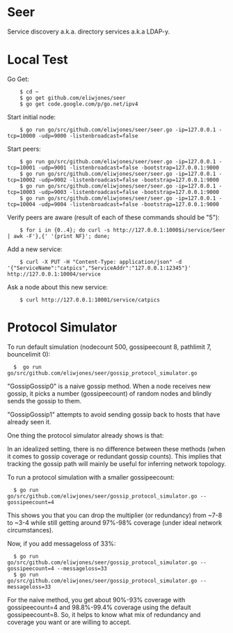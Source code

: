 # Seer

Service discovery a.k.a. directory services a.k.a LDAP-y.

# Local Test

Go Get:
```
	$ cd ~
	$ go get github.com/eliwjones/seer
	$ go get code.google.com/p/go.net/ipv4
```

Start initial node:

```
	$ go run go/src/github.com/eliwjones/seer/seer.go -ip=127.0.0.1 -tcp=10000 -udp=9000 -listenbroadcast=false
```

Start peers:

```
	$ go run go/src/github.com/eliwjones/seer/seer.go -ip=127.0.0.1 -tcp=10001 -udp=9001 -listenbroadcast=false -bootstrap=127.0.0.1:9000
	$ go run go/src/github.com/eliwjones/seer/seer.go -ip=127.0.0.1 -tcp=10002 -udp=9002 -listenbroadcast=false -bootstrap=127.0.0.1:9000
	$ go run go/src/github.com/eliwjones/seer/seer.go -ip=127.0.0.1 -tcp=10003 -udp=9003 -listenbroadcast=false -bootstrap=127.0.0.1:9000
	$ go run go/src/github.com/eliwjones/seer/seer.go -ip=127.0.0.1 -tcp=10004 -udp=9004 -listenbroadcast=false -bootstrap=127.0.0.1:9000
```

Verify peers are aware (result of each of these commands should be "5"):
```
	$ for i in {0..4}; do curl -s http://127.0.0.1:1000$i/service/Seer | awk -F'},{' '{print NF}'; done;
```

Add a new service:
```
	$ curl -X PUT -H "Content-Type: application/json" -d '{"ServiceName":"catpics","ServiceAddr":"127.0.0.1:12345"}' http://127.0.0.1:10004/service
```

Ask a node about this new service:
```
	$ curl http://127.0.0.1:10001/service/catpics
```

# Protocol Simulator

To run default simulation (nodecount 500, gossipeecount 8, pathlimit 7, bouncelimit 0):
```
  $  go run go/src/github.com/eliwjones/seer/gossip_protocol_simulator.go
```

"GossipGossip0" is a naive gossip method.  When a node receives new gossip, it picks a number (gossipeecount) of random nodes and blindly sends the gossip to them.

"GossipGossip1" attempts to avoid sending gossip back to hosts that have already seen it.

One thing the protocol simulator already shows is that:

In an idealized setting, there is no difference between these methods (when it comes to gossip coverage or redundant gossip counts).  This implies that tracking the gossip path will mainly be useful for inferring network topology.


To run a protocol simulation with a smaller gossipeecount:
```
  $ go run go/src/github.com/eliwjones/seer/gossip_protocol_simulator.go --gossipeecount=4
```

This shows you that you can drop the multiplier (or redundancy) from ~7-8 to ~3-4 while still getting around 97%-98% coverage (under ideal network circumstances).


Now, if you add messageloss of 33%:
```
  $ go run go/src/github.com/eliwjones/seer/gossip_protocol_simulator.go --gossipeecount=4 --messageloss=33
  $ go run go/src/github.com/eliwjones/seer/gossip_protocol_simulator.go --messageloss=33
```

For the naive method, you get about 90%-93% coverage with gossipeecount=4 and 98.8%-99.4% coverage using the default gossipeecount=8.  So, it helps to know what mix of redundancy and coverage you want or are willing to accept.

